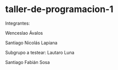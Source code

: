 # taller-de-programacion-1
Integrantes:

Wenceslao Ávalos

Santiago Nicolás Lapiana

Subgrupo a testear:
Lautaro Luna

Santiago Fabián Sosa
